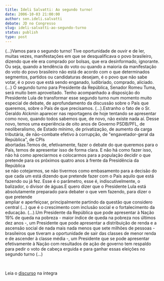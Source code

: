 ```yaml
---
title: Ideli Salvatti: Ao segundo turno!
date: 2006-10-03 21:00:00
author: sen.ideli.salvatti
debate: JD no Congresso
slug: ideli-salvatti-ao-segundo-turno
status: publish 
type: post
---
```


(...)Vamos para o segundo turno! Tive oportunidade de ouvir e de ler, muitas vezes, manifestações em que se desqualificava o povo brasileiro, dizendo que ele era comprado por bolsas, que era desinformado, ignorante.  
Ou seja, quando a tendência do voto ou quando a maioria da manifestação do voto do povo brasileiro não está de acordo com o que determinados segmentos, partidos ou candidaturas desejam, é o povo que não sabe votar, é o povo que está sendo enganado, ludibriado, comprado, aliciado.  
(...) O segundo turno para Presidente da República, Senador Romeu Tuma, será muito bem aproveitado. Tenho acompanhado a disposição do Presidente Lula de transformar esse segundo turno num momento muito especial de debate, de aprofundamento da discussão sobre o País que queremos, sobre o País de que precisamos. (...).Estranho o fato de o Sr. Geraldo Alckmin aparecer nas reportagens de hoje tentando se apresentar como novo, quando todos sabemos que, de novo, não existe nada aí. Desse novo, temos uma experiência de oito anos de Governo PSDB/PFL, de neoliberalismo, de Estado mínimo, de privatização, de aumento da carga tributária, de não-combate efetivo à corrupção, de "engavetador-geral da República", de CPIs  
abortadas.Temos de, efetivamente, fazer o debate do que queremos para o País, temos de apresentar isso de forma clara. E não há como fazer isso, não há como apreciarmos e colocarmos para a população decidir o que pretende para os próximos quatro anos à frente da Presidência da República  
se não cotejarmos, se não tivermos como embasamento para a decisão do que cada um está dizendo que pretende fazer com o País aquilo que está fazendo ou já fez. Esse é o parâmetro, esse é, indiscutivelmente, o balizador, o divisor de águas.E quero dizer que o Presidente Lula está absolutamente preparado para debater o que vem fazendo, para dizer o que pretende  
ampliar e aperfeiçoar, principalmente partindo da questão que considero central (...) que é o crescimento com inclusão social e o fortalecimento da educação. (...).Um Presidente da República que pode apresentar à Nação 19% de queda na pobreza - maior índice de queda na pobreza nos últimos dez anos -, um Presidente que pode apresentar a distribuição de renda e a  
ascensão social de nada mais nada menos que sete milhões de pessoas - brasileiros que tiveram a oportunidade de sair das classes de menor renda e de ascender à classe média -, um Presidente que se pode apresentar efetivamente à Nação com resultados de ação de governo tem respaldo para pedir o voto de cabeça erguida e para ganhar essas eleições no segundo turno (...)


 


Leia o [discurso](http://www.camara.gov.br/internet/plenario/notas/ordinari/v031006.pdf) na íntegra


